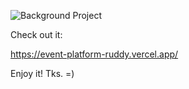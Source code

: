 ![Background Project](https://i.ibb.co/0cWWQqy/background.jpg)

Check out it:

https://event-platform-ruddy.vercel.app/

Enjoy it!
Tks. =)
